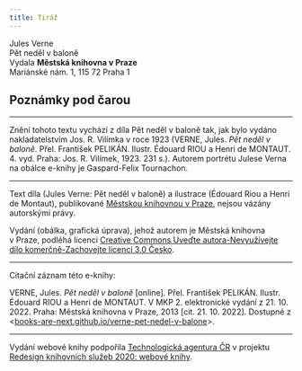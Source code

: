 ```yaml
---
title: Tiráž
---
```


Jules Verne  
Pět neděl v baloně  
Vydala **Městská knihovna v Praze**  
Mariánské nám. 1, 115 72 Praha 1  
## Poznámky pod čarou  
[^1]: Mincovna v Londýně.  
[^2]: Asi 30.000 zl. r. m.  
[^3]: Velitel menšího oddílu loďstva.  
[^4]: Ve zprávách královské zeměpisné společnosti londýnské.  
[^5]: Penny – anglický peníz v ceně asi 5 krejcarů r. m.  
[^6]: Věrověštecký oznamovatel.  
[^7]: Auld Reekie, přezdívka Edinburku.  
[^8]: Asi pět stop osm palců.  
[^9]: Hlavní nádraží.  
[^10]: Blázinec v Londýně.  
[^11]: Čti: seduič —řízky chleba s máslem proložené masem.  
[^12]: 692 kilometrů.  
[^13]: Rozumí se poledník anglický, procházející hvězdárnu greenwichskou.  
[^14]: Správně: Tabora.  
[^15]: Ministerstvo zahraničných věcí.  
[^16]: Po odjezdu doktora Fergussona vešlo ve známost, že pan z Heuglinů pro jakési neshody dal se jinou cestou, než která byla vytčena výpravě, jejíž velení svěřeno panu Munzigerovi.  
[^17]: Zoologická zahrada.  
[^18]: Jižní předměstí londýnské.  
[^19]: Anglický stříbrňák v ceně asi 3 našich korun.  
[^20]: 1661 krychlových metrů.  
[^21]: Tento rozměr není nijak neobyčejný: sestrojilť roku 1784 Montgolfier v Lyoně balon, jenž obsahoval 340.000 krychlových stop čili 20.000 krychlových metrův a unesl váhu 20 tun neb asi 20.000 kilogramů.  
[^22]: Gallon rovná se asi 41/2 litru.  
[^23]: Dělo s krátkou hlavní.  
[^24]: Třetí měsíc v někdejším novofrancouzském kalendáři, ode dne 21. listopadu do 20. prosince.  
[^25]: Čti: Džin — borovička.  
[^26]: 10° stodílových. Plyny roztahují se o 1/267 svého objemu 1° stodílovým.  
[^27]: Tak říkají negři krupobití.  
[^28]: Asi pět centimetrů. Na sto metrů výšky činí klesnutí skoro centimetr.  
[^29]: U znamená zemi v tamějším jazyku.  
[^30]: Dle nejnovějších objevů v Africe.  
[^31]: Zřídla nilská čili všeobecný přehled poříčí této řeky a jejího hlavního toku s dějinami nilských výzkumův od Th. dra. Charlesa Bekea.  
[^32]: Vysoké hory na ostrově Martinice v Západní Indii.  
[^33]: Lovec, střelec.  
[^34]: 14° stodílných.  
[^35]: Náčelník karavany.  
[^36]: Silná skotská neb irská ječná kořalka.  
[^37]: Guinea (čti giný)— bývalý angl. zlaťák v ceně asi 25 korun.  
[^38]: Ňanza znamená jezero.  
[^39]: Byzantský učenec považoval Neilos za jméno arithmetické. N značilo 50, E 5, I 10, L 30, O 70, S 200, což činí počet ročních dní.  
[^40]: Pověst vypráví, že se třese, jakmile na ni vstoupí noha musulmanova.  
[^41]: Mamutové stromy, druh amerických jedlí.  
[^42]: Asi 13 a půl litru.  
[^43]: 50 proc. stodílných.  
[^44]: 70° stodílových.  
[^45]: 45° stodílných.  
[^46]: 60° stodílných.  
[^47]: 69° stodílných.  
[^48]: Méry.  
[^49]: Úžlabí rokle.  
[^50]: 100° stodílných.  
[^51]: Od odjezdu doktorova došly z El Obeida od pana Munzingera, nového náčelníka výpravy, dopisy, z nichž na neštěstí vysvítá nade vší pochybnost smrt Vogelova.  
[^52]: Široká zátoka, do níž ústí řeka Forth.  
[^53]: Sto dvacet korun.  
[^54]: Poledník pařížský.  
[^55]: Možná, že doktor Fergusson jsa Angličan nadsazuje; nicméně dlužno uznati, že René Caillié netěší se ve Francii mezi cestovateli slávě hodné jeho obětovosti a odvahy.  
[^56]: 100° stodílných.  
[^57]: Dick a Joe značí zdrobněle Richarda a Josefa.  
V MKP 2. elektronické vydání z 21. 10. 2022.

***

Znění tohoto textu vychází z díla Pět neděl v baloně tak, jak bylo vydáno nakladatelstvím Jos. R. Vilímka v roce 1923 (VERNE, Jules. _Pět neděl v baloně_. Přel. František PELIKÁN. Ilustr. Édouard RIOU a Henri de MONTAUT. 4. vyd. Praha: Jos. R. Vilímek, 1923. 231 s.).
Autorem portrétu Julese Verna na obálce e-knihy je Gaspard-Felix Tournachon.

***


Text díla (Jules Verne: Pět neděl v baloně) a ilustrace (Édouard Riou a Henri de Montaut), publikované [Městskou knihovnou v Praze](http://www.mlp.cz/), nejsou vázány autorskými právy.


Vydání (obálka, grafická úprava), jehož autorem je Městská knihovna v Praze, podléhá licenci [Creative Commons Uveďte autora-Nevyužívejte dílo komerčně-Zachovejte licenci 3.0 Česko](http://creativecommons.org/licenses/by-nc-sa/3.0/cz/).

***

Citační záznam této e-knihy:

VERNE, Jules. _Pět neděl v baloně_ \[online\]. Přel. František PELIKÁN. Ilustr. Édouard RIOU a Henri de MONTAUT. V MKP 2. elektronické vydání z 21. 10. 2022. Praha: Městská knihovna v Praze, 2013 \[cit. 21. 10. 2022]. Dostupné z <[books-are-next.github.io/verne-pet-nedel-v-balone](https://books-are-next.github.io/verne-pet-nedel-v-balone/)>.

***

Vydání webové knihy podpořila [Technologická agentura ČR](https://www.tacr.cz/) v projektu [Redesign knihovních služeb 2020: webové knihy](https://starfos.tacr.cz/cs/project/TL04000391).